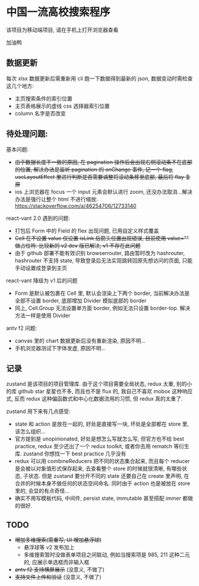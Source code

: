 # 中国一流高校搜索程序

该项目为移动端项目, 请在手机上打开浏览器查看

加油鸭

## 数据更新

每次 xlsx 数据更新后需重新用 cli 跑一下数据得到最新的 json, 数据变动时需检查这几个地方:
- 主页搜索条件的索引位置
- 主页表格展示的虚线 css 选择器索引位置
- column 名字是否改变


## 待处理问题:

基本问题:
- ~~由于数据长度不一致的原因, 在 pagination 操作后会出现右侧滚动条不在底部的位置, 解决办法是监听 pagination 的 onChange 事件, 记一个 flag, useLayoutEffect 里进行判断是否需要调整将滚动条移至底部, 最后将 flay 复原~~
- ios 上浏览器在 focus 一个 input 元素会默认进行 zoom, 还没办法取消...解决办法是强行让整个 html 不进行缩放: https://stackoverflow.com/a/46254706/12733140

react-vant 2.0 遇到的问题:
- 打包后 Form 中的 Field 的 flex 出现问题, 已用自定义样式覆盖
- ~~Cell 在不设置 value 仅设置 isLink 后箭头位置出现错误, 目前使用 value="" 做占位符. 比较新的 v2 dev 版已解决, v1 不存在此问题~~
- 由于 github 部署不能有效识别 browserrouter, 路由暂时改为 hashrouter, hashrouter 不支持 state, 导致登录后无法实现跳转回原先想访问的页面, 只能手动设置成登录到主页

react-vant 降级为 v1 后的问题
- Form 是默认被包裹在 Cell 里, 默认会渲染上下两个 border, 当前解决办法是全部不设置 border, 底部增加 Divider 模拟底部的 border
- 同上, Cell.Group 无法设置单方面 border, 例如无法只设置 border-top. 解决方法一样是使用 Divider

antv f2 问题:
- canvas 里的 chart 数据更新后没有重新渲染, 原因不明...
- 手机浏览器测试下字体发虚, 原因不明...

## 记录

zustand 是该项目的项目管理库. 由于这个项目需要全局状态, redux 太重, 别的小的库 github star 星星也不多, 而且也不是 flux 的, 我自己不喜欢 mobox 这种响应式, 反而 redux 这种偏函数式和中心化数据流用的习惯, 但 redux 真的太重了.

zustand 用下来有几点感受:
- state 和 action 是放在一起的, 好处是直接写一块, 坏处是全部都在 store 里, 该怎么组织...
- 官方提到是 unopinionated, 好处是想怎么写就怎么写, 但官方也不给 best practice, redux 至少还出了一个 redux toolkit, 或者你去用 rematch 等衍生库. zustand 你想找一下 best practice 几乎没有
- redux 可以用 combineReducers 把不同的状态集合起来, 而且每个 reducer 是会被以对象值形式保存起来, 去查看整个 store 的时候就很清晰, 有哪些状态, 子状态. 但是 zustand 要分开不同的 state 还要自己在 create 里声明, 在合并的时候本身不做任何的状态空间命名. 同时由于 action 也是被放在 store 里的, 会显的有点奇怪...
- 确实不用写模板代码, 中间件, persist state, immutable 甚至搭配 immer 都做的很好.

## TODO

- ~~增加多维搜索(需重写, UI 增加悬浮球)~~
  - 悬浮球等 v2 发布加上
  - 多维搜索暂时没做表单项目之间联动, 例如当搜索项是 985, 211 这种二元的, 应展示单选框而非输入框
- ~~antv f2 支持横屏展示~~ (没意义, 不做了)
- ~~支持文件上传和验证~~ (没意义, 不做了)